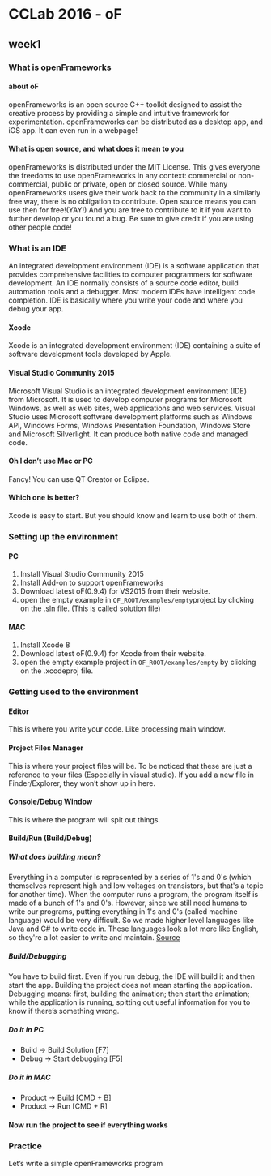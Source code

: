 # CCLab 2016 - oF
## week1
### What is openFrameworks
#### about oF
openFrameworks is an open source C++ toolkit designed to assist the creative process by providing a simple and intuitive framework for experimentation.
openFrameworks can be distributed as a desktop app, and iOS app. It can even run in a webpage!
#### What is open source, and what does it mean to you
openFrameworks is distributed under the MIT License. This gives everyone the freedoms to use openFrameworks in any context: commercial or non-commercial, public or private, open or closed source. While many openFrameworks users give their work back to the community in a similarly free way, there is no obligation to contribute.
Open source means you can use then for free!(YAY!) And you are free to contribute to it if you want to further develop or you found a bug. Be sure to give credit if you are using other people code!
### What is an IDE
An integrated development environment (IDE) is a software application that provides comprehensive facilities to computer programmers for software development. An IDE normally consists of a source code editor, build automation tools and a debugger. Most modern IDEs have intelligent code completion.
IDE is basically where you write your code and where you debug your app.
#### Xcode
Xcode is an integrated development environment (IDE) containing a suite of software development tools developed by Apple.
#### Visual Studio Community 2015
Microsoft Visual Studio is an integrated development environment (IDE) from Microsoft. It is used to develop computer programs for Microsoft Windows, as well as web sites, web applications and web services. Visual Studio uses Microsoft software development platforms such as Windows API, Windows Forms, Windows Presentation Foundation, Windows Store and Microsoft Silverlight. It can produce both native code and managed code.
#### Oh I don’t use Mac or PC
Fancy! You can use QT Creator or Eclipse.
#### Which one is better?
Xcode is easy to start. But you should know and learn to use both of them. 
### Setting up the environment 
#### PC
1. Install Visual Studio Community 2015
2. Install Add-on to support openFrameworks
3. Download latest oF(0.9.4) for VS2015 from their website.
4. open the empty example in ```OF_ROOT/examples/empty```project by clicking on the .sln file. (This is called solution file)
#### MAC
1. Install Xcode 8
2. Download latest oF(0.9.4) for Xcode from their website.
3. open the empty example project in ```OF_ROOT/examples/empty``` by clicking on the .xcodeproj file.
### Getting used to the environment  
#### Editor
This is where you write your code. Like processing main window.
#### Project Files Manager
This is where your project files will be. To be noticed that these are just a reference to your files (Especially in visual studio). If you add a new file in Finder/Explorer, they won’t show up in here. 
#### Console/Debug Window
This is where the program will spit out things. 
#### Build/Run (Build/Debug)
##### What does building mean?
Everything in a computer is represented by a series of 1's and 0's (which themselves represent high and low voltages on transistors, but that's a topic for another time). When the computer runs a program, the program itself is made of a bunch of 1's and 0's.
However, since we still need humans to write our programs, putting everything in 1's and 0's (called machine language) would be very difficult. So we made higher level languages like Java and C# to write code in. These languages look a lot more like English, so they're a lot easier to write and maintain.
[Source](https://www.reddit.com/r/explainlikeimfive/comments/233dq5/eli5_what_does_it_mean_to_compile_code/)
##### Build/Debugging
You have to build first. Even if you run debug, the IDE will build it and then start the app.
Building the project does not mean starting the application. Debugging means: first, building the animation; then start the animation; while the application is running, spitting out useful  information for you to know if there’s something wrong. 
##### Do it in PC
* Build -> Build Solution [F7]
* Debug -> Start debugging [F5]
##### Do it in MAC
* Product -> Build [CMD + B]
* Product -> Run [CMD + R]
#### Now run the project to see if everything works
### Practice
Let’s write a simple openFrameworks program


